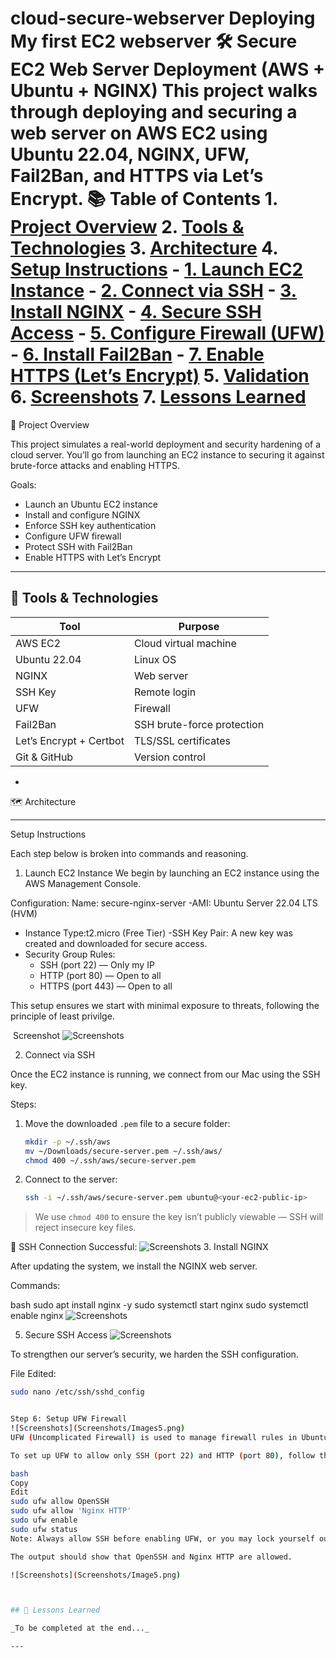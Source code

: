 # cloud-secure-webserver Deploying My first EC2 webserver 🛠️ Secure EC2 Web Server Deployment (AWS + Ubuntu + NGINX) This project walks through deploying and securing a web server on AWS EC2 using Ubuntu 22.04, NGINX, UFW, Fail2Ban, and HTTPS via Let’s Encrypt.  📚 Table of Contents 1. [Project Overview](#project-overview) 2. [Tools & Technologies](#tools--technologies) 3. [Architecture](#architecture) 4. [Setup Instructions](#setup-instructions) - [1. Launch EC2 Instance](#1-launch-ec2-instance) - [2. Connect via SSH](#2-connect-via-ssh) - [3. Install NGINX](#3-install-nginx) - [4. Secure SSH Access](#4-secure-ssh-access) - [5. Configure Firewall (UFW)](#5-configure-firewall-ufw) - [6. Install Fail2Ban](#6-install-fail2ban) - [7. Enable HTTPS (Let’s Encrypt)](#7-enable-https-lets-encrypt) 5. [Validation](#validation) 6. [Screenshots](#screenshots) 7. [Lessons Learned](#lessons-learned)



 🧠 Project Overview

This project simulates a real-world deployment and security hardening of a cloud server. You’ll go from launching an EC2 instance to securing it against brute-force attacks and enabling HTTPS.

Goals:
- Launch an Ubuntu EC2 instance
- Install and configure NGINX
- Enforce SSH key authentication
- Configure UFW firewall
- Protect SSH with Fail2Ban
- Enable HTTPS with Let’s Encrypt

---

## 🧰 Tools & Technologies

| Tool | Purpose |
|------|---------|
| AWS EC2 | Cloud virtual machine |
| Ubuntu 22.04 | Linux OS |
| NGINX | Web server |
| SSH Key | Remote login |
| UFW | Firewall |
| Fail2Ban | SSH brute-force protection |
| Let’s Encrypt + Certbot | TLS/SSL certificates |
| Git & GitHub | Version control |

-

 🗺️ Architecture


---

 Setup Instructions

Each step below is broken into commands and reasoning.

1. Launch EC2 Instance
We begin by launching an EC2 instance using the AWS Management Console.

Configuration:
Name: secure-nginx-server
-AMI: Ubuntu Server 22.04 LTS (HVM)
- Instance Type:t2.micro (Free Tier)
-SSH Key Pair: A new key was created and downloaded for secure access.
- Security Group Rules:
  - SSH (port 22) — Only my IP
  - HTTP (port 80) — Open to all
  - HTTPS (port 443) — Open to all

This setup ensures we start with minimal exposure to threats, following the principle of least privilge.


️ Screenshot
![Screenshots](screenshots/Image1.png)


2. Connect via SSH

Once the EC2 instance is running, we connect from our Mac using the SSH key.

 Steps:

1. Move the downloaded `.pem` file to a secure folder:
    ```bash
    mkdir -p ~/.ssh/aws
    mv ~/Downloads/secure-server.pem ~/.ssh/aws/
    chmod 400 ~/.ssh/aws/secure-server.pem
    ```

2. Connect to the server:
    ```bash
    ssh -i ~/.ssh/aws/secure-server.pem ubuntu@<your-ec2-public-ip>
    ```

> We use `chmod 400` to ensure the key isn’t publicly viewable — SSH will reject insecure key files.

 📸 SSH Connection Successful:
![Screenshots](screenshots/Image2.png)
3. Install NGINX

After updating the system, we install the NGINX web server.

Commands:

bash
sudo apt install nginx -y
sudo systemctl start nginx
sudo systemctl enable nginx
![Screenshots](screenshots/Image3.png)

5. Secure SSH Access
![Screenshots](screenshots/Image4.png)

To strengthen our server’s security, we harden the SSH configuration.

 File Edited:

```bash
sudo nano /etc/ssh/sshd_config


Step 6: Setup UFW Firewall
![Screenshots](Screenshots/Images5.png)
UFW (Uncomplicated Firewall) is used to manage firewall rules in Ubuntu. It’s a simple and effective way to secure your server by controlling incoming and outgoing traffic.

To set up UFW to allow only SSH (port 22) and HTTP (port 80), follow these steps:

bash
Copy
Edit
sudo ufw allow OpenSSH
sudo ufw allow 'Nginx HTTP'
sudo ufw enable
sudo ufw status
Note: Always allow SSH before enabling UFW, or you may lock yourself out of the server.

The output should show that OpenSSH and Nginx HTTP are allowed.

![Screenshots](Screenshots/Image5.png)



## 📘 Lessons Learned

_To be completed at the end..._

---

